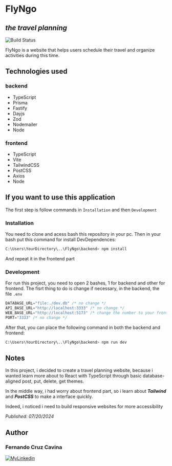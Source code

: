 # FlyNgo
## _the travel planning_

![Build Status](https://img.shields.io/badge/build-complete-greenbranch=master)

FlyNgo is a website that helps users schedule their travel and organize activities during this time.

## Technologies used

### backend

* TypeScript
* Prisma
* Fastify
* Dayjs
* Zod 
* Nodemailer
* Node

### frontend

* TypeScript
* Vite
* TailwindCSS
* PostCSS
* Axios
* Node

## If you want to use this application

The first step is follow commands in `Ìnstallation` and then `Development`

### Installation

You need to clone and acess bash this repository in your pc. Then in your bash put this command for install DevDependences:
```bash
C:\Users\YourDirectory\..\FlyNgo\backend> npm install
``` 
And repeat it in the frontend part

### Development

For run this project, you need to open 2 bashes, 1 for backend and other for frontend.
The fisrt thing to do is change if necessary, in the backend, the file ```.env```

```TypeScript
DATABASE_URL="file:./dev.db" /* no change */
API_BASE_URL="http://localhost:3333" /* no change */
WEB_BASE_URL="http://localhost:5173" /* change the number to your frontend address */
PORT="3333" /* no change */
```

After that, you can place the following command in both the backend and frontend: 

```bash
C:\Users\YourDirectory\..\FlyNgo\backend> npm run dev
```

## Notes
In this project, i decided to create a travel planning website, because i wanted learn more about to React with TypeScript through basic database-aligned post, put, delete, get themes.

In the middle way, i had worry about frontend part, so i learn about **_Tailwind_** and **_PostCSS_** to make a interface quickly.

Indeed, i noticed i need to build responsive websites for more accessibility

*Published: 07/20/2024*

## Author
### **Fernando Cruz Cavina**

[![MyLinkedin](https://cdn-icons-png.flaticon.com/256/174/174857.png)](www.linkedin.com/in/fernando-cruz-cavina-487563303)